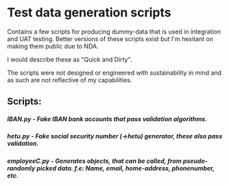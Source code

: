 # Test data generation scripts   

Contains a few scripts for producing dummy-data that is used in integration and UAT testing.
Better versions of these scripts exist but I'm hesitant on making them public due to NDA.

I would describe these as "Quick and Dirty".

The scripts were not designed or engineered with sustainability in mind and as such are not reflective of my capabilities.   

## Scripts:
##### IBAN.py - Fake IBAN bank accounts that pass validation algorithms.
##### hetu.py - Fake social security number (->hetu) generator, these also pass validation.
##### employeeC.py - Generates objects, that can be called, from pseudo-randomly picked data. f.e: Name, email, home-address, phonenumber, etc.
